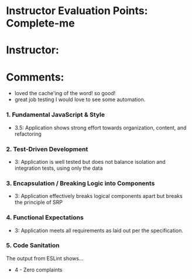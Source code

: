 # Instructor Evaluation Points: Complete-me
# Instructor:
# Comments:

- loved the cache'ing of the word! so good!
- great job testing I would love to see some automation.

### 1. Fundamental JavaScript & Style

* 3.5:  Application shows strong effort towards organization, content, and refactoring



### 2. Test-Driven Development

* 3: Application is well tested but does not balance isolation and integration tests, using only the data

### 3. Encapsulation / Breaking Logic into Components

* 3: Application effectively breaks logical components apart but breaks the principle of SRP

### 4. Functional Expectations

* 3: Application meets all requirements as laid out per the specification.

### 5. Code Sanitation

The output from ESLint shows…

* 4 - Zero complaints
